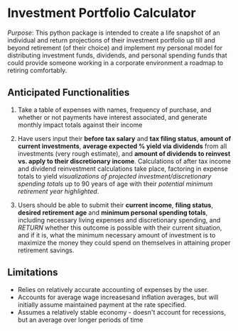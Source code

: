 # Investment Portfolio Calculator
_Purpose_: This python package is intended to create a life snapshot of an individual and return projections of their 
investment portfolio up till and beyond retirement (of their choice) and implement my personal model for distributing
investment funds, dividends, and personal spending funds that could provide someone working in a corporate environment
a roadmap to retiring comfortably. 

## Anticipated Functionalities
1. Take a table of expenses with names, frequency of purchase, and whether or not payments have interest
associated, and generate monthly impact totals against their income
2. Have users input their __before tax salary__ and __tax filing status__, __amount of current investments__, 
__average expected % yield via dividends__ from all investments (very rough estimate), and __amount of dividends to reinvest
vs. apply to their discretionary income__. Calculations of after tax income and dividend reinvestment calculations take 
place, factoring in expense totals to yield _visualizations of projected investment/discretionary spending totals_ up to 
90 years of age with their _potential minimum retirement year highlighted_.

3. Users should be able to submit their **current income**, **filing status**, **desired retirement age** and 
**minimum personal spending totals**, including necessary living expenses and discretionary spending, and _RETURN_ whether
this outcome is possible with their current situation, and if it is, what the minimum necessary amount of investment is
to maximize the money they could spend on themselves in attaining proper retirement savings.

## __Limitations__
* Relies on relatively accurate accounting of expenses by the user. 
* Accounts for average wage increasesand inflation averages, but will initially assume maintained payment at the rate specified. 
* Assumes a relatively stable economy - doesn't account for recessions, but an average over longer periods of time






